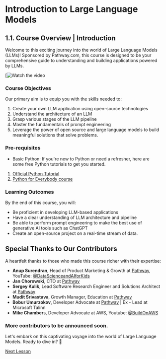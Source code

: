 # **Introduction to Large Language Models**
## **1.1. Course Overview | Introduction**

Welcome to this exciting journey into the world of Large Language Models (LLMs)! Sponsored by Pathway.com, this course is designed to be your comprehensive guide to understanding and building applications powered by LLMs.

[![Watch the video]([https://youtu.be/nTQUwghvy5](https://youtu.be/WJZZwoToUec?si=EQRDgZxVRznqfbGh)Q)

### **Course Objectives**

Our primary aim is to equip you with the skills needed to:

1. Create your own LLM application using open-source technologies  
2. Understand the architecture of an LLM  
3. Grasp various stages of the LLM pipeline  
4. Master the fundamentals of prompt engineering  
5. Leverage the power of open source and large language models to build meaningful solutions that solve problems.  

### **Pre-requisites**

- Basic Python: If you're new to Python or need a refresher, here are some free Python tutorials to get you started.

1. [Official Python Tutorial](https://docs.python.org/3/tutorial/index.html)  
2. [Python for Everybody course](https://www.py4e.com/)

### Learning Outcomes

By the end of this course, you will:

- Be proficient in developing LLM-based applications
- Have a clear understanding of LLM architecture and pipeline
- Be able to perform prompt engineering to make the best use of generative AI tools such as ChatGPT 
- Create an open-source project on a real-time stream of data.


## Special Thanks to Our Contributors

A heartfelt thanks to those who made this course richer with their expertise:

- **Anup Surendran**, Head of Product Marketing & Growth at [Pathway](https://pathway.com/), YouTube: [@DataScienceandAIforKids](https://www.youtube.com/@DataScienceandAIforKids)  
- **Jan Chorowski**, CTO at [Pathway](https://pathway.com/)  
- **Sergey Kulik**, Lead Software Research Engineer and Solutions Architect at [Pathway](https://pathway.com/)  
- **Mudit Srivastava**, Growth Manager, Education at [Pathway](https://pathway.com/)  
- **Bobur Umurzokov**, Developer Advocate at [Pathway](https://pathway.com/) | Ex - Lead at Microsoft Talinn  
- **Mike Chamber**s, Developer Advocate at AWS, Youtube: [@BuildOnAWS](https://www.youtube.com/@BuildOnAWS)  

### More contributors to be announced soon.

Let's embark on this captivating voyage into the world of Large Language Models. Ready to dive in? 🌟

[Next Lesson](Module2.md)

